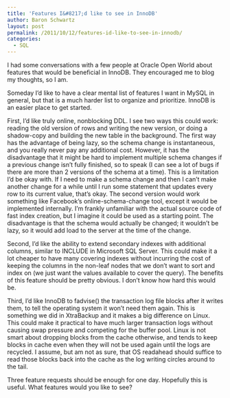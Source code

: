 ```yaml
---
title: 'Features I&#8217;d like to see in InnoDB'
author: Baron Schwartz
layout: post
permalink: /2011/10/12/features-id-like-to-see-in-innodb/
categories:
  - SQL
---
```

I had some conversations with a few people at Oracle Open World about features that would be beneficial in InnoDB. They encouraged me to blog my thoughts, so I am.

Someday I&#8217;d like to have a clear mental list of features I want in MySQL in general, but that is a much harder list to organize and prioritize. InnoDB is an easier place to get started.

First, I&#8217;d like truly online, nonblocking DDL. I see two ways this could work: reading the old version of rows and writing the new version, or doing a shadow-copy and building the new table in the background. The first way has the advantage of being lazy, so the schema change is instantaneous, and you really never pay any additional cost. However, it has the disadvantage that it might be hard to implement multiple schema changes if a previous change isn&#8217;t fully finished, so to speak (I can see a lot of bugs if there are more than 2 versions of the schema at a time). This is a limitation I&#8217;d be okay with. If I need to make a schema change and then I can&#8217;t make another change for a while until I run some statement that updates every row to its current value, that&#8217;s okay. The second version would work something like Facebook&#8217;s online-schema-change tool, except it would be implemented internally. I&#8217;m frankly unfamiliar with the actual source code of fast index creation, but I imagine it could be used as a starting point. The disadvantage is that the schema would actually be changed; it wouldn&#8217;t be lazy, so it would add load to the server at the time of the change.

Second, I&#8217;d like the ability to extend secondary indexes with additional columns, similar to INCLUDE in Microsoft SQL Server. This could make it a lot cheaper to have many covering indexes without incurring the cost of keeping the columns in the non-leaf nodes that we don&#8217;t want to sort and index on (we just want the values available to cover the query). The benefits of this feature should be pretty obvious. I don&#8217;t know how hard this would be.

Third, I&#8217;d like InnoDB to fadvise() the transaction log file blocks after it writes them, to tell the operating system it won&#8217;t need them again. This is something we did in XtraBackup and it makes a big difference on Linux. This could make it practical to have much larger transaction logs without causing swap pressure and competing for the buffer pool. Linux is not smart about dropping blocks from the cache otherwise, and tends to keep blocks in cache even when they will not be used again until the logs are recycled. I assume, but am not as sure, that OS readahead should suffice to read those blocks back into the cache as the log writing circles around to the tail.

Three feature requests should be enough for one day. Hopefully this is useful. What features would you like to see?